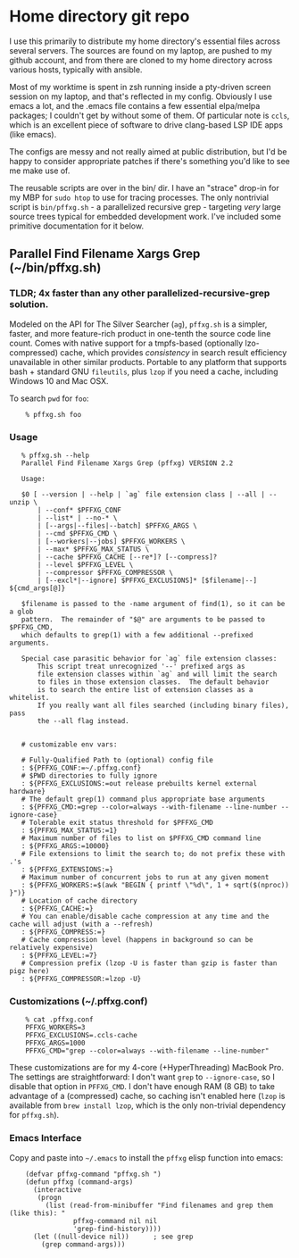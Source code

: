 # Home directory git repo

I use this primarily to distribute my home directory's essential
files across several servers.  The sources are found on my laptop, are
pushed to my github account, and from there are cloned to my home directory
across various hosts, typically with ansible.

Most of my worktime is spent in zsh running inside a pty-driven screen session
on my laptop, and that's reflected in my config.  Obviously I use emacs
a lot, and the .emacs file contains a few essential elpa/melpa packages;
I couldn't get by without some of them.  Of particular note is `ccls`, which
is an excellent piece of software to drive clang-based LSP IDE apps (like
emacs).

The configs are messy and not really aimed at public distribution, but
I'd be happy to consider appropriate patches if there's something you'd
like to see me make use of.

The reusable scripts are over in the bin/ dir.  I have an "strace" drop-in
for my MBP for `sudo htop` to use for tracing processes. The only nontrivial
script is `bin/pffxg.sh` - a parallelized recursive grep - targeting *very*
large source trees typical for embedded development work.  I've included some
primitive documentation for it below.

## Parallel Find Filename Xargs Grep (~/bin/pffxg.sh)

### TLDR; 4x faster than any other parallelized-recursive-grep solution.

Modeled on the API for The Silver Searcher (`ag`), `pffxg.sh` is a simpler, faster,
and more feature-rich product in one-tenth the source code line count.  Comes
with native support for a tmpfs-based (optionally lzo-compressed) cache, which
provides *consistency* in search result efficiency unavailable in other similar
products.  Portable to any platform that supports bash + standard GNU `fileutils`,
plus `lzop` if you need a cache, including Windows 10 and Mac OSX.

To search `pwd` for `foo`:

```
    % pffxg.sh foo
```

### Usage

```
   % pffxg.sh --help
   Parallel Find Filename Xargs Grep (pffxg) VERSION 2.2

   Usage:

   $0 [ --version | --help | `ag` file extension class | --all | --unzip \
       | --conf* $PFFXG_CONF
       | --list* | --no-* \
       | [--args|--files|--batch] $PFFXG_ARGS \
       | --cmd $PFFXG_CMD \
       | [--workers|--jobs] $PFFXG_WORKERS \
       | --max* $PFFXG_MAX_STATUS \
       | --cache $PFFXG_CACHE [--re*]? [--compress]?
       | --level $PFFXG_LEVEL \
       | --compressor $PFFXG_COMPRESSOR \
       | [--excl*|--ignore] $PFFXG_EXCLUSIONS]* [$filename|--] ${cmd_args[@]}

   $filename is passed to the -name argument of find(1), so it can be a glob
   pattern.  The remainder of "$@" are arguments to be passed to $PFFXG_CMD,
   which defaults to grep(1) with a few additional --prefixed arguments.

   Special case parasitic behavior for `ag` file extension classes:
       This script treat unrecognized '--' prefixed args as
       file extension classes within `ag` and will limit the search
       to files in those extension classes.  The default behavior
       is to search the entire list of extension classes as a whitelist.
       If you really want all files searched (including binary files), pass
       the --all flag instead.


   # customizable env vars:

   # Fully-Qualified Path to (optional) config file
   : ${PFFXG_CONF:=~/.pffxg.conf}
   # $PWD directories to fully ignore
   : ${PFFXG_EXCLUSIONS:=out release prebuilts kernel external hardware}
   # The default grep(1) command plus appropriate base arguments
   : ${PFFXG_CMD:=grep --color=always --with-filename --line-number --ignore-case}
   # Tolerable exit status threshold for $PFFXG_CMD
   : ${PFFXG_MAX_STATUS:=1}
   # Maximum number of files to list on $PFFXG_CMD command line
   : ${PFFXG_ARGS:=10000}
   # File extensions to limit the search to; do not prefix these with .'s
   : ${PFFXG_EXTENSIONS:=}
   # Maximum number of concurrent jobs to run at any given moment
   : ${PFFXG_WORKERS:=$(awk "BEGIN { printf \"%d\", 1 + sqrt($(nproc)) }")}
   # Location of cache directory
   : ${PFFXG_CACHE:=}
   # You can enable/disable cache compression at any time and the cache will adjust (with a --refresh)
   : ${PFFXG_COMPRESS:=}
   # Cache compression level (happens in background so can be relatively expensive)
   : ${PFFXG_LEVEL:=7}
   # Compression prefix (lzop -U is faster than gzip is faster than pigz here)
   : ${PFFXG_COMPRESSOR:=lzop -U}
```

### Customizations (~/.pffxg.conf)

```
    % cat .pffxg.conf
    PFFXG_WORKERS=3
    PFFXG_EXCLUSIONS=.ccls-cache
    PFFXG_ARGS=1000
    PFFXG_CMD="grep --color=always --with-filename --line-number"
```

These customizations are for my 4-core (+HyperThreading) MacBook Pro.  The
settings are straightforward: I don't want `grep` to `--ignore-case`, so I
disable that option in `PFFXG_CMD`.  I don't have enough RAM (8 GB) to take
advantage of a (compressed) cache, so caching isn't enabled here (`lzop` is
available from `brew install lzop`, which is the only non-trivial dependency
for `pffxg.sh`).


### Emacs Interface

Copy and paste into `~/.emacs` to install the `pffxg` elisp function into emacs:

```
    (defvar pffxg-command "pffxg.sh ")
    (defun pffxg (command-args)
      (interactive
       (progn
         (list (read-from-minibuffer "Find filenames and grep them (like this): "
		        pffxg-command nil nil
				'grep-find-history))))
      (let ((null-device nil))		; see grep
        (grep command-args)))
```
